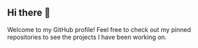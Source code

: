 ## Hi there 👋

Welcome to my GitHub profile! Feel free to check out my pinned repositories to see the projects I have been working on.
